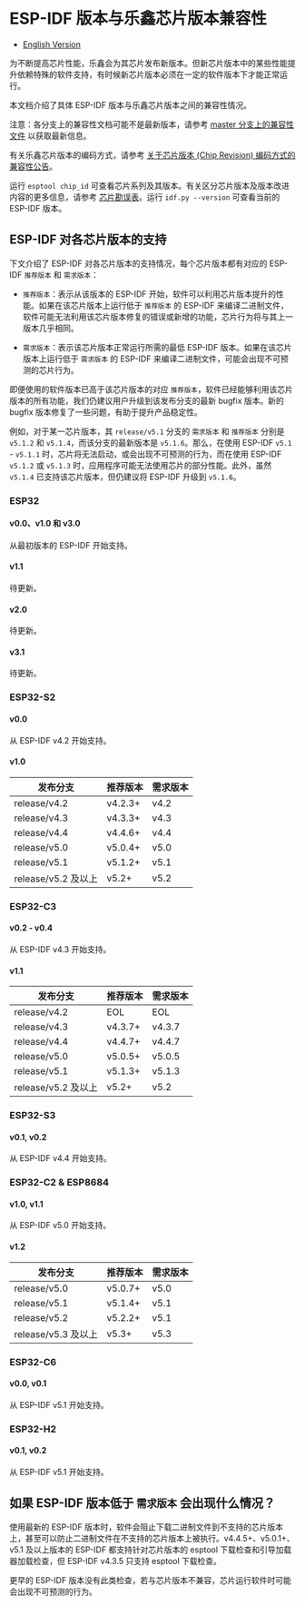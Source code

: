 # ESP-IDF 版本与乐鑫芯片版本兼容性

* [English Version](./COMPATIBILITY.md)

为不断提高芯片性能，乐鑫会为其芯片发布新版本。但新芯片版本中的某些性能提升依赖特殊的软件支持，有时候新芯片版本必须在一定的软件版本下才能正常运行。

本文档介绍了具体 ESP-IDF 版本与乐鑫芯片版本之间的兼容性情况。

注意：各分支上的兼容性文档可能不是最新版本，请参考 [master 分支上的兼容性文件](https://github.com/espressif/esp-idf/blob/master/COMPATIBILITY_CN.md) 以获取最新信息。

有关乐鑫芯片版本的编码方式，请参考 [关于芯片版本 (Chip Revision) 编码方式的兼容性公告](https://www.espressif.com/sites/default/files/advisory_downloads/AR2022-005%20%E5%85%B3%E4%BA%8E%E8%8A%AF%E7%89%87%E7%89%88%E6%9C%AC%E7%BC%96%E7%A0%81%E6%96%B9%E5%BC%8F%20%28Chip%20Revision%29%20%E7%9A%84%E5%85%BC%E5%AE%B9%E6%80%A7%E5%85%AC%E5%91%8A.pdf)。

运行 `esptool chip_id` 可查看芯片系列及其版本。有关区分芯片版本及版本改进内容的更多信息，请参考 [芯片勘误表](https://www.espressif.com.cn/zh-hans/support/documents/technical-documents?keys=%E5%8B%98%E8%AF%AF%E8%A1%A8)。运行 `idf.py --version` 可查看当前的 ESP-IDF 版本。

## ESP-IDF 对各芯片版本的支持

下文介绍了 ESP-IDF 对各芯片版本的支持情况，每个芯片版本都有对应的 ESP-IDF `推荐版本` 和 `需求版本`：

- `推荐版本`：表示从该版本的 ESP-IDF 开始，软件可以利用芯片版本提升的性能。如果在该芯片版本上运行低于 `推荐版本` 的 ESP-IDF 来编译二进制文件，软件可能无法利用该芯片版本修复的错误或新增的功能，芯片行为将与其上一版本几乎相同。

- `需求版本`：表示该芯片版本正常运行所需的最低 ESP-IDF 版本。如果在该芯片版本上运行低于 `需求版本` 的 ESP-IDF 来编译二进制文件，可能会出现不可预测的芯片行为。

即便使用的软件版本已高于该芯片版本的对应 `推荐版本`，软件已经能够利用该芯片版本的所有功能，我们仍建议用户升级到该发布分支的最新 bugfix 版本。新的 bugfix 版本修复了一些问题，有助于提升产品稳定性。

例如，对于某一芯片版本，其 `release/v5.1` 分支的 `需求版本` 和 `推荐版本` 分别是 `v5.1.2` 和 `v5.1.4`，而该分支的最新版本是 `v5.1.6`。那么，在使用 ESP-IDF `v5.1` - `v5.1.1` 时，芯片将无法启动，或会出现不可预测的行为，而在使用 ESP-IDF `v5.1.2` 或 `v5.1.3` 时，应用程序可能无法使用芯片的部分性能。此外，虽然 `v5.1.4` 已支持该芯片版本，但仍建议将 ESP-IDF 升级到 `v5.1.6`。

### ESP32

#### v0.0、v1.0 和 v3.0

从最初版本的 ESP-IDF 开始支持。

#### v1.1

待更新。

#### v2.0

待更新。

#### v3.1

待更新。

### ESP32-S2

#### v0.0

从 ESP-IDF v4.2 开始支持。

#### v1.0

| 发布分支                | 推荐版本     | 需求版本 |
|------------------------|-------------|----------|
| release/v4.2           | v4.2.3+     | v4.2     |
| release/v4.3           | v4.3.3+     | v4.3     |
| release/v4.4           | v4.4.6+     | v4.4     |
| release/v5.0           | v5.0.4+     | v5.0     |
| release/v5.1           | v5.1.2+     | v5.1     |
| release/v5.2 及以上     | v5.2+       | v5.2     |

### ESP32-C3

#### v0.2 - v0.4

从 ESP-IDF v4.3 开始支持。

#### v1.1

| 发布分支                | 推荐版本      | 需求版本  |
|------------------------|-------------|----------|
| release/v4.2           | EOL         | EOL      |
| release/v4.3           | v4.3.7+     | v4.3.7   |
| release/v4.4           | v4.4.7+     | v4.4.7   |
| release/v5.0           | v5.0.5+     | v5.0.5   |
| release/v5.1           | v5.1.3+     | v5.1.3   |
| release/v5.2 及以上     | v5.2+       | v5.2     |

### ESP32-S3

#### v0.1, v0.2

从 ESP-IDF v4.4 开始支持。

### ESP32-C2 & ESP8684

#### v1.0, v1.1

从 ESP-IDF v5.0 开始支持。

#### v1.2

| 发布分支                | 推荐版本      | 需求版本  |
|------------------------|-------------|----------|
| release/v5.0           | v5.0.7+     | v5.0     |
| release/v5.1           | v5.1.4+     | v5.1     |
| release/v5.2           | v5.2.2+     | v5.1     |
| release/v5.3 及以上     | v5.3+       | v5.3     |

### ESP32-C6

#### v0.0, v0.1

从 ESP-IDF v5.1 开始支持。

### ESP32-H2

#### v0.1, v0.2

从 ESP-IDF v5.1 开始支持。


## 如果 ESP-IDF 版本低于 `需求版本` 会出现什么情况？

使用最新的 ESP-IDF 版本时，软件会阻止下载二进制文件到不支持的芯片版本上，甚至可以防止二进制文件在不支持的芯片版本上被执行。v4.4.5+、v5.0.1+、v5.1 及以上版本的 ESP-IDF 都支持针对芯片版本的 esptool 下载检查和引导加载器加载检查，但 ESP-IDF v4.3.5 只支持 esptool 下载检查。

更早的 ESP-IDF 版本没有此类检查，若与芯片版本不兼容，芯片运行软件时可能会出现不可预测的行为。

